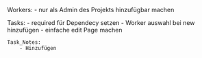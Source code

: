 Workers:
    - nur als Admin des Projekts hinzufügbar machen
    
Tasks:
    - required für Dependecy setzen
    - Worker auswahl bei new hinzufügen
    - einfache edit Page machen

    Task_Notes:
        - Hinzufügen
